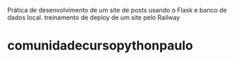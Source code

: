 Prática de desenvolvimento de um site de posts usando o Flask e banco de dados local.
treinamento de deploy de um site pelo Railway

# comunidadecursopythonpaulo
